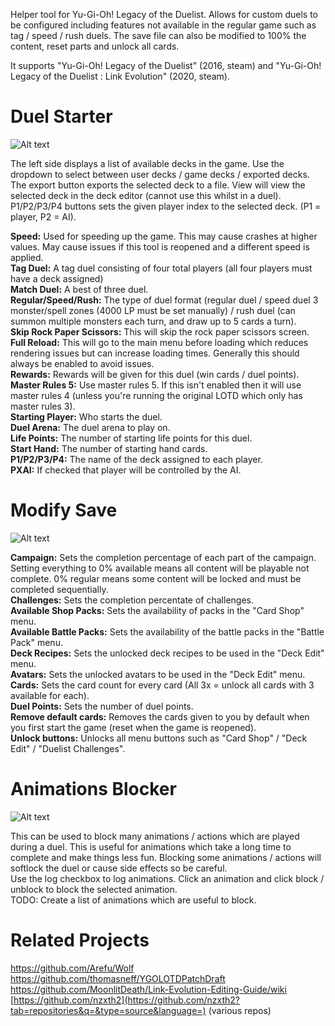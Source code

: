 Helper tool for Yu-Gi-Oh! Legacy of the Duelist. Allows for custom duels to be configured including features not available in the regular game such as tag / speed / rush duels.
The save file can also be modified to 100% the content, reset parts and unlock all cards.

It supports "Yu-Gi-Oh! Legacy of the Duelist" (2016, steam) and "Yu-Gi-Oh! Legacy of the Duelist : Link Evolution" (2020, steam).

# Duel Starter

![Alt text](https://raw.githubusercontent.com/pixeltris/Lotd/master/Screenshots/DuelStarter.png)

The left side displays a list of available decks in the game. Use the dropdown to select between user decks / game decks / exported decks.
The export button exports the selected deck to a file. View will view the selected deck in the deck editor (cannot use this whilst in a duel).
P1/P2/P3/P4 buttons sets the given player index to the selected deck. (P1 = player, P2 = AI).

**Speed:** Used for speeding up the game. This may cause crashes at higher values. May cause issues if this tool is reopened and a different speed is applied.  
**Tag Duel:** A tag duel consisting of four total players (all four players must have a deck assigned)  
**Match Duel:** A best of three duel.  
**Regular/Speed/Rush:** The type of duel format (regular duel / speed duel 3 monster/spell zones (4000 LP must be set manually) / rush duel (can summon multiple monsters each turn, and draw up to 5 cards a turn).  
**Skip Rock Paper Scissors:** This will skip the rock paper scissors screen.  
**Full Reload:** This will go to the main menu before loading which reduces rendering issues but can increase loading times. Generally this should always be enabled to avoid issues.  
**Rewards:** Rewards will be given for this duel (win cards / duel points).  
**Master Rules 5:** Use master rules 5. If this isn't enabled then it will use master rules 4 (unless you're running the original LOTD which only has master rules 3).  
**Starting Player:** Who starts the duel.  
**Duel Arena:** The duel arena to play on.  
**Life Points:** The number of starting life points for this duel.  
**Start Hand:** The number of starting hand cards.  
**P1/P2/P3/P4:** The name of the deck assigned to each player.  
**PXAI:** If checked that player will be controlled by the AI.  

# Modify Save

![Alt text](https://raw.githubusercontent.com/pixeltris/Lotd/master/Screenshots/ModifySave.png)

**Campaign:** Sets the completion percentage of each part of the campaign. Setting everything to 0% available means all content will be playable not complete. 0% regular means some content will be locked and must be completed sequentially.  
**Challenges:** Sets the completion percentate of challenges.  
**Available Shop Packs:** Sets the availability of packs in the "Card Shop" menu.  
**Available Battle Packs:** Sets the availability of the battle packs in the "Battle Pack" menu.  
**Deck Recipes:** Sets the unlocked deck recipes to be used in the "Deck Edit" menu.  
**Avatars:** Sets the unlocked avatars to be used in the "Deck Edit" menu.  
**Cards:** Sets the card count for every card (All 3x = unlock all cards with 3 available for each).  
**Duel Points:** Sets the number of duel points.  
**Remove default cards:** Removes the cards given to you by default when you first start the game (reset when the game is reopened).  
**Unlock buttons:** Unlocks all menu buttons such as "Card Shop" / "Deck Edit" / "Duelist Challenges".  

# Animations Blocker

![Alt text](https://raw.githubusercontent.com/pixeltris/Lotd/master/Screenshots/BlockAnimations.png)

This can be used to block many animations / actions which are played during a duel. This is useful for animations which take a long time to complete and make things less fun. Blocking some animations / actions will softlock the duel or cause side effects so be careful.  
Use the log checkbox to log animations. Click an animation and click block / unblock to block the selected animation.  
TODO: Create a list of animations which are useful to block.

# Related Projects

https://github.com/Arefu/Wolf  
https://github.com/thomasneff/YGOLOTDPatchDraft  
https://github.com/MoonlitDeath/Link-Evolution-Editing-Guide/wiki  
[https://github.com/nzxth2](https://github.com/nzxth2?tab=repositories&q=&type=source&language=) (various repos)
